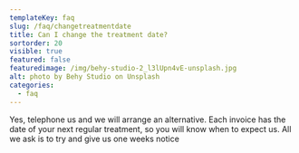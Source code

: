 ```yaml
---
templateKey: faq
slug: /faq/changetreatmentdate
title: Can I change the treatment date?
sortorder: 20
visible: true
featured: false
featuredimage: /img/behy-studio-2_l3lUpn4vE-unsplash.jpg
alt: photo by Behy Studio on Unsplash
categories:
  - faq
---
```


Yes, telephone us and we will arrange an alternative.    Each invoice has the date of your next regular treatment, so you will know when to expect us.  All we ask is to try and give us one weeks notice